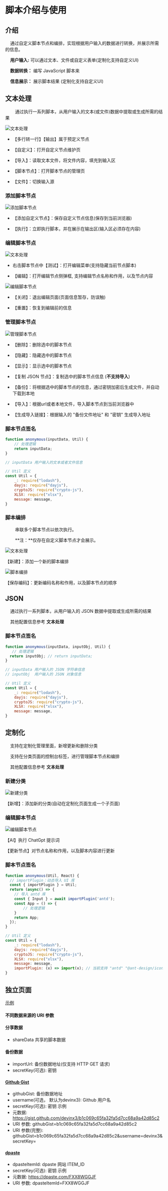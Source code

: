 # 脚本介绍与使用



## 介绍

    通过自定义脚本节点和编排，实现根据用户输入的数据进行转换，并展示所需的信息。

    **用户输入:**  可以通过文本、文件或自定义表单(定制化支持自定义UI)

    **数据转换：** 编写 JavaScript 脚本来

    **信息展示：** 展示脚本结果 (定制化支持自定义UI)



## 文本处理

        通过执行一系列脚本，从用户输入的文本(或文件)数据中提取或生成所需的结果

![文本处理](#IMAGE_PREFIX/6653fb3e-5f2f-4170-af92-b9f3971d4d61.png)

- 【多行转一行】【输出】属于预定义节点

- 【自定义】：打开自定义节点维护页

- 【导入】：读取文本文件，将文件内容，填充到输入区

- 【脚本节点】：打开脚本节点的管理页

- 【文件】：切换输入源
  
  

### 添加脚本节点

![添加脚本节点](#IMAGE_PREFIX/876a5005-a2ac-4a29-8503-d42608f54d9f.png)

- 【添加自定义节点】：保存自定义节点信息(保存到当前浏览器)

- 【执行】：立即执行脚本，并在展示在输出区(输入区必须存在内容)
  
  

### 编辑脚本节点

![文本处理](#IMAGE_PREFIX/426c87e2-ee1d-4904-9188-53f8bb4c4576.png)

- 右击脚本节点中【测试】：打开编辑菜单(支持隐藏当前节点脚本)

- 【编辑】：打开编辑节点侧弹框, 支持编辑节点名称和作用，以及节点内容

![编辑脚本节点](#IMAGE_PREFIX/e494fb80-9d6f-47c1-83ab-cd80db5ecfcd.png)

- 【关闭】：退出编辑页面(页面信息暂存，防误触)

- 【重置】：恢复到编辑前的信息
  
  

### 管理脚本节点

![管理脚本节点](#IMAGE_PREFIX/7f9992fd-4cc0-48d3-9457-5972d1380ccf.png)



- 【删除】：删除选中的脚本节点

- 【隐藏】：隐藏选中的脚本节点

- 【显示】：显示选中的脚本节点

- 【复制 JSON 节点】：复制选中的脚本节点信息 (**不支持导入**)

- 【备份】：将根据选中的脚本节点的信息，通过密钥加密后生成文件，并自动下载到本地

- 【导入】：根据url或者本地文件，导入脚本节点到当前浏览器中

- 【生成导入链接】：根据输入的 "备份文件地址" 和 "密钥" 生成导入地址
  
  

### 脚本节点签名

```javascript
function anonymous(inputData, Util) {
    // 处理逻辑
    return inputData;
}
```

```javascript
// inputData 用户输入的文本或者文件信息

// Util 定义
const Util = {
    _: require("lodash"),
    dayjs: require("dayjs"),
    cryptoJS: require("crypto-js"),
    XLSX: require("xlsx"),
    message: message,
}
```



### 脚本编排

        串联多个脚本节点以依次执行。

        **注：**仅存在自定义脚本节点才会展示。

![文本处理](#IMAGE_PREFIX/a30053d7-29d1-47f0-a98c-9533f02186e5.png)

【新建】：添加一个新的脚本编排

![脚本编排](#IMAGE_PREFIX/c76f8cf6-496b-4d35-b72e-fe73e57e243b.png)

【保存编码】：更新编码名称和作用，以及脚本节点的顺序



## JSON

    通过执行一系列脚本，从用户输入的 JSON 数据中提取或生成所需的结果

    其他配置信息参考 **文本处理**

### 脚本节点签名

```javascript
function anonymous(inputData, inputObj, Util) {
   // 处理逻辑
  return inputObj; // return inputData;
}
```

```javascript
// inputData 用户输入的 JSON 字符串信息
// inputObj  用户输入的 JSON 对象信息

// Util 定义
const Util = {
    _: require("lodash"),
    dayjs: require("dayjs"),
    cryptoJS: require("crypto-js"),
    XLSX: require("xlsx"),
    message: message,
}
```



## 定制化

    支持在定制化管理里面，新增更新和删除分类

    支持在分类页面的控制台标签，进行管理脚本节点和编排

    其他配置信息参考 **文本处理**

### 新建分类

![新建分类](#IMAGE_PREFIX/99c4d4bd-e337-4013-9414-82b008e94bb9.png)

【新增】：添加新的分类(自动在定制化页面生成一个子页面)



### 编辑脚本节点

![编辑脚本节点](#IMAGE_PREFIX/efa9ffca-6847-4d79-973a-9141b7debff4.png)

【AI】执行 ChatGpt 提示词

【更新节点】对节点名称和作用，以及脚本内容进行更新

### 脚本节点签名

```javascript
function anonymous(Util, React) {
  // importPlugin：动态导入 UI 库
  const { importPlugin } = Util;
  return (async() => {
    // 导入 antd 库
    const { Input } = await importPlugin('antd');
    const App = () => {
        // 处理逻辑
    }
    return App;
  });
}
```

```javascript
// Util 定义
const Util = {
    _: require("lodash"),
    dayjs: require("dayjs"),
    cryptoJS: require("crypto-js"),
    XLSX: require("xlsx"),
    message: message,
    importPlugin: (x) => import(x); // 当前支持 "antd" "@ant-design/icons" "@ant-design/pro-components"
}
```

## 独立页面
[示例](#/customize/page?shareData=N4IgdghgtgpiBcJAG8oX00AUhTc0FeBgwJUNVyAlCADQgAmMAzgMYBOAlgA4Au9A9mAsiiSDQywDCHZjDDMutGMwCutMAAIAPGXoA3AHwAJGABtdbYgoDqbWrrIBCJQHpVmgNwgAvkA)

#### 不同数据来源的 URI 参数
#### 分享数据
  - shareData 共享的脚本数据

#### 备份数据
  - importUrl: 备份数据地址(仅支持 HTTP GET 请求)
  - secretKey(可选): 密钥

#### [Github Gist](https://gist.github.com/devinx3)
  - githubGist: 备份数据地址
  - username(可选， 默认为devinx3): Github 用户名
  - secretKey(可选): 密钥
示例
- 元数据: https://gist.github.com/devinx3/b1c069c65fa32fa5d7cc68a9a42d85c2
- URI 参数: githubGist=b1c069c65fa32fa5d7cc68a9a42d85c2
- URI 参数(完整): githubGist=b1c069c65fa32fa5d7cc68a9a42d85c2&username=devinx3&secretKey=

#### [dpaste](https://dpaste.com)
  - dpasteItemId: dpaste 网站 ITEM_ID
  - secretKey(可选): 密钥
示例
- 元数据: https://dpaste.com/FXX8WGGJF
- URI 参数: dpasteItemId=FXX8WGGJF